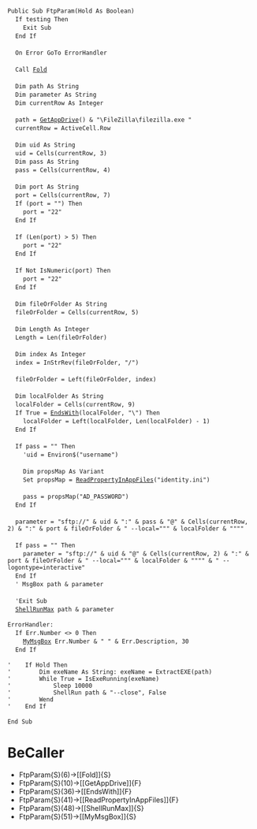 &nbsp;  &nbsp;  &nbsp;  &nbsp;  
`Public Sub FtpParam(Hold As Boolean)`  
&nbsp;&nbsp;&nbsp;&nbsp;`If testing Then`  
&nbsp;&nbsp;&nbsp;&nbsp;&nbsp;&nbsp;&nbsp;&nbsp;`Exit Sub`  
&nbsp;&nbsp;&nbsp;&nbsp;`End If`  
&nbsp;  &nbsp;  &nbsp;  &nbsp;  
&nbsp;&nbsp;&nbsp;&nbsp;`On Error GoTo ErrorHandler`  
&nbsp;  &nbsp;  &nbsp;  &nbsp;  
&nbsp;&nbsp;&nbsp;&nbsp;`Call `[`Fold`](Fold)  
&nbsp;  &nbsp;  &nbsp;  &nbsp;  
&nbsp;&nbsp;&nbsp;&nbsp;`Dim path As String`  
&nbsp;&nbsp;&nbsp;&nbsp;`Dim parameter As String`  
&nbsp;&nbsp;&nbsp;&nbsp;`Dim currentRow As Integer`  
&nbsp;  &nbsp;  &nbsp;  &nbsp;  
&nbsp;&nbsp;&nbsp;&nbsp;`path = `[`GetAppDrive`](GetAppDrive)`() & "\FileZilla\filezilla.exe "`  
&nbsp;&nbsp;&nbsp;&nbsp;`currentRow = ActiveCell.Row`  
&nbsp;  &nbsp;  &nbsp;  &nbsp;  
&nbsp;&nbsp;&nbsp;&nbsp;`Dim uid As String`  
&nbsp;&nbsp;&nbsp;&nbsp;`uid = Cells(currentRow, 3)`  
&nbsp;&nbsp;&nbsp;&nbsp;`Dim pass As String`  
&nbsp;&nbsp;&nbsp;&nbsp;`pass = Cells(currentRow, 4)`  
&nbsp;  &nbsp;  &nbsp;  &nbsp;  
&nbsp;&nbsp;&nbsp;&nbsp;`Dim port As String`  
&nbsp;&nbsp;&nbsp;&nbsp;`port = Cells(currentRow, 7)`  
&nbsp;&nbsp;&nbsp;&nbsp;`If (port = "") Then`  
&nbsp;&nbsp;&nbsp;&nbsp;&nbsp;&nbsp;&nbsp;&nbsp;`port = "22"`  
&nbsp;&nbsp;&nbsp;&nbsp;`End If`  
&nbsp;  &nbsp;  &nbsp;  &nbsp;  
&nbsp;&nbsp;&nbsp;&nbsp;`If (Len(port) > 5) Then`  
&nbsp;&nbsp;&nbsp;&nbsp;&nbsp;&nbsp;&nbsp;&nbsp;`port = "22"`  
&nbsp;&nbsp;&nbsp;&nbsp;`End If`  
&nbsp;  &nbsp;  &nbsp;  &nbsp;  
&nbsp;&nbsp;&nbsp;&nbsp;`If Not IsNumeric(port) Then`  
&nbsp;&nbsp;&nbsp;&nbsp;&nbsp;&nbsp;&nbsp;&nbsp;`port = "22"`  
&nbsp;&nbsp;&nbsp;&nbsp;`End If`  
&nbsp;  &nbsp;  &nbsp;  &nbsp;  
&nbsp;&nbsp;&nbsp;&nbsp;`Dim fileOrFolder As String`  
&nbsp;&nbsp;&nbsp;&nbsp;`fileOrFolder = Cells(currentRow, 5)`  
&nbsp;  &nbsp;  &nbsp;  &nbsp;  
&nbsp;&nbsp;&nbsp;&nbsp;`Dim Length As Integer`  
&nbsp;&nbsp;&nbsp;&nbsp;`Length = Len(fileOrFolder)`  
&nbsp;  &nbsp;  &nbsp;  &nbsp;  
&nbsp;&nbsp;&nbsp;&nbsp;`Dim index As Integer`  
&nbsp;&nbsp;&nbsp;&nbsp;`index = InStrRev(fileOrFolder, "/")`  
&nbsp;  &nbsp;  &nbsp;  &nbsp;  
&nbsp;&nbsp;&nbsp;&nbsp;`fileOrFolder = Left(fileOrFolder, index)`  
&nbsp;  &nbsp;  &nbsp;  &nbsp;  
&nbsp;&nbsp;&nbsp;&nbsp;`Dim localFolder As String`  
&nbsp;&nbsp;&nbsp;&nbsp;`localFolder = Cells(currentRow, 9)`  
&nbsp;&nbsp;&nbsp;&nbsp;`If True = `[`EndsWith`](EndsWith)`(localFolder, "\") Then`  
&nbsp;&nbsp;&nbsp;&nbsp;&nbsp;&nbsp;&nbsp;&nbsp;`localFolder = Left(localFolder, Len(localFolder) - 1)`  
&nbsp;&nbsp;&nbsp;&nbsp;`End If`  
&nbsp;  &nbsp;  &nbsp;  &nbsp;  
&nbsp;&nbsp;&nbsp;&nbsp;`If pass = "" Then`  
&nbsp;&nbsp;&nbsp;&nbsp;&nbsp;&nbsp;&nbsp;&nbsp;`'uid = Environ$("username")`  
&nbsp;  &nbsp;  &nbsp;  &nbsp;  
&nbsp;&nbsp;&nbsp;&nbsp;&nbsp;&nbsp;&nbsp;&nbsp;`Dim propsMap As Variant`  
&nbsp;&nbsp;&nbsp;&nbsp;&nbsp;&nbsp;&nbsp;&nbsp;`Set propsMap = `[`ReadPropertyInAppFiles`](ReadPropertyInAppFiles)`("identity.ini")`  
&nbsp;  &nbsp;  &nbsp;  &nbsp;  
&nbsp;&nbsp;&nbsp;&nbsp;&nbsp;&nbsp;&nbsp;&nbsp;`pass = propsMap("AD_PASSWORD")`  
&nbsp;&nbsp;&nbsp;&nbsp;`End If`  
&nbsp;  &nbsp;  &nbsp;  &nbsp;  
&nbsp;&nbsp;&nbsp;&nbsp;`parameter = "sftp://" & uid & ":" & pass & "@" & Cells(currentRow, 2) & ":" & port & fileOrFolder & " --local=""" & localFolder & """"`  
&nbsp;  &nbsp;  &nbsp;  &nbsp;  
&nbsp;&nbsp;&nbsp;&nbsp;`If pass = "" Then`  
&nbsp;&nbsp;&nbsp;&nbsp;&nbsp;&nbsp;&nbsp;&nbsp;`parameter = "sftp://" & uid & "@" & Cells(currentRow, 2) & ":" & port & fileOrFolder & " --local=""" & localFolder & """" & " --logontype=interactive"`  
&nbsp;&nbsp;&nbsp;&nbsp;`End If`  
&nbsp;&nbsp;&nbsp;&nbsp;`' MsgBox path & parameter`  
&nbsp;  &nbsp;  &nbsp;  &nbsp;  
&nbsp;&nbsp;&nbsp;&nbsp;`'Exit Sub`  
&nbsp;&nbsp;&nbsp;&nbsp;[`ShellRunMax`](ShellRunMax)` path & parameter`  
&nbsp;  &nbsp;  &nbsp;  &nbsp;  
`ErrorHandler:`  
&nbsp;&nbsp;&nbsp;&nbsp;`If Err.Number <> 0 Then`  
&nbsp;&nbsp;&nbsp;&nbsp;&nbsp;&nbsp;&nbsp;&nbsp;[`MyMsgBox`](MyMsgBox)` Err.Number & " " & Err.Description, 30`  
&nbsp;&nbsp;&nbsp;&nbsp;`End If`  
&nbsp;  &nbsp;  &nbsp;  &nbsp;  
`'    If Hold Then`  
`'        Dim exeName As String: exeName = ExtractEXE(path)`  
`'        While True = IsExeRunning(exeName)`  
`'            Sleep 10000`  
`'            ShellRun path & "--close", False`  
`'        Wend`  
`'    End If`  
&nbsp;  &nbsp;  &nbsp;  &nbsp;  
`End Sub`  


# BeCaller
- FtpParam{S}(6)->[[Fold]]{S}
- FtpParam{S}(10)->[[GetAppDrive]]{F}
- FtpParam{S}(36)->[[EndsWith]]{F}
- FtpParam{S}(41)->[[ReadPropertyInAppFiles]]{F}
- FtpParam{S}(48)->[[ShellRunMax]]{S}
- FtpParam{S}(51)->[[MyMsgBox]]{S}

